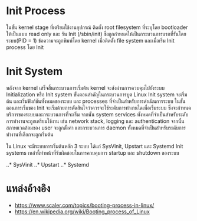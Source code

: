 # Init Process
ในขั้น kernel stage ที่เตรียมใช้งานอุปกรณ์ ติดตั้ง root filesystem ที่ระบุโดย bootloader ให้เป็นแบบ read only และ
รัน Init (/sbin/init) ซึ่งถูกกำหนดให้เป็นกระบวนการแรกที่รันโดยระบบ(PID = 1) ข้อความจะถูกพิมพ์โดย kernel เมื่อติดตั้ง
file system และเมื่อเริ่ม Init process โดย Init

# Init System
หลังจาก kernel เสร็จสิ้นกระบวนการเริ่มต้น kernel จะส่งผ่านการควบคุมไปยังระบบ Initialization หรือ Init system ขั้นตอนสำคัญในกระบวนการบูต Linux 
Init system จะเริ่มต้น และเริ่มฟังก์ชันทั้งหมดของระบบ และ processes ที่จำเป็นสำหรับการดำเนินการระบบ
ในขั้นตอนการเริ่มของ Init จะเริ่มด้วยการตัดสินใจว่าควรจะใช้ระดับการทำงานใดเพื่อเริ่มระบบ ซึ่งจะกำหนดบริการของระบบและกระบวนการที่จะเริ่ม 
จากนั้น system services ทั้งหมดที่จำเป็นสำหรับระดับการทำงานจะถูกเตรียมใช้งาน เช่น network stack, logging และ authentication
จากนั้นสภาพแวดล้อมของ user จะถูกตั้งค่า และกระบวนการ daemon ทั้งหมดที่จำเป็นสำหรับระดับการทำงานที่เลือกจะถูกเริ่มต้น

ใน Linux จะมีระบบการเริ่มต้นหลัก 3 ระบบ ได้แก่ SysVinit, Upstart และ Systemd 
Init systems เหล่านี้ทำหน้าที่รับผิดชอบในการควบคุมการ startup และ shutdown ของระบบ

..* SysVinit
..* Upstart
..* Systemd


# แหล่งอ้างอิง
- https://www.scaler.com/topics/booting-process-in-linux/
- https://en.wikipedia.org/wiki/Booting_process_of_Linux
